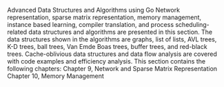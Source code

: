 Advanced Data
Structures and Algorithms using
Go
Network representation, sparse matrix representation, memory management, instance
based learning, compiler translation, and process scheduling-related data structures and
algorithms are presented in this section. The data structures shown in the algorithms are
graphs, list of lists, AVL trees, K-D trees, ball trees, Van Emde Boas trees, buffer trees, and
red-black trees. Cache-oblivious data structures and data flow analysis are covered with
code examples and efficiency analysis.
This section contains the following chapters:
Chapter 9, Network and Sparse Matrix Representation
Chapter 10, Memory Management